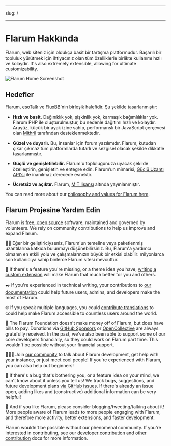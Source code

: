 - - -
slug: /
- - -

# Flarum Hakkında

Flarum, web siteniz için oldukça basit bir tartışma platformudur. Başarılı bir topluluk yürütmek için ihtiyacınız olan tüm özelliklerle birlikte kullanımı hızlı ve kolaydır. It's also extremely extensible, allowing for ultimate customizability.

![Flarum Home Screenshot](/en/img/home_screenshot.png)

## Hedefler

Flarum, [esoTalk](https://github.com/esotalk/esoTalk) ve [FluxBB](https://fluxbb.org)'nin birleşik halefidir. Şu şekilde tasarlanmıştır:

* **Hızlı ve basit.** Dağınıklık yok, şişkinlik yok, karmaşık bağımlılıklar yok. Flarum PHP ile oluşturulmuştur, bu nedenle dağıtımı hızlı ve kolaydır. Arayüz, küçük bir ayak izine sahip, performanslı bir JavaScript çerçevesi olan [Mithril](https://mithril.js.org) tarafından desteklenmektedir.

* **Güzel ve duyarlı.** Bu, insanlar için forum yazılımıdır. Flarum, kutudan çıkar çıkmaz tüm platformlarda tutarlı ve sezgisel olacak şekilde dikkatle tasarlanmıştır.

* **Güçlü ve genişletilebilir.** Flarum'u topluluğunuza uyacak şekilde özelleştirin, genişletin ve entegre edin. Flarum’un mimarisi, [Güçlü Uzantı API'si](/extend/) ile inanılmaz derecede esnektir.

* **Ücretsiz ve açıktır.** Flarum, [MIT lisansı](https://github.com/flarum/flarum/blob/master/LICENSE) altında yayınlanmıştır.

You can read more about our [philosophy and values for Flarum here](https://discuss.flarum.org/d/28869-flarum-philosophy-and-values).

## Flarum Projesine Yardım Edin

Flarum is [free, open source](https://github.com/flarum/core) software, maintained and governed by volunteers. We rely on community contributions to help us improve and expand Flarum.

🧑‍💻 Eğer bir geliştiriciyseniz, Flarum'un temeline veya paketlenmiş uzantılarına katkıda bulunmayı düşünebilirsiniz. Bu, Flarum'a yardımcı olmanın en etkili yolu ve çalışmalarınızın büyük bir etkisi olabilir: milyonlarca son kullanıcıya sahip binlerce Flarum sitesi mevcuttur.

🧩 If there's a feature you're missing, or a theme idea you have, [writing a custom extension](extend/README.md) will make Flarum that much better for you and others.

✒️ If you're experienced in technical writing, your contributions to [our documentation](https://github.com/flarum/docs/issues) could help future users, admins, and developers make the most of Flarum.

🌐 If you speak multiple languages, you could [contribute translations](extend/language-packs.md) to could help make Flarum accessible to countless users around the world.

💸 The Flarum Foundation doesn't make money off of Flarum, but does have bills to pay. Donations via [GitHub Sponsors](https://github.com/sponsors/flarum) or [OpenCollective](https://opencollective.com/flarum) are always gratefully received. In the past, we've also been able to support some of our core developers financially, so they could work on Flarum part time. This wouldn't be possible without your financial support.

🧑‍🤝‍🧑 Join [our community](https://discuss.flarum.org) to talk about Flarum development, get help with your instance, or just meet cool people! If you're experienced with Flarum, you can also help out beginners!

🐛 If there's a bug that's bothering you, or a feature idea on your mind, we can't know about it unless you tell us! We track bugs, suggestions, and future development plans [via GitHub issues](https://github.com/flarum/core/issues). If there's already an issue open, adding likes and (constructive) additional information can be very helpful!

📣 And if you like Flarum, please consider blogging/tweeting/talking about it! More people aware of Flarum leads to more people engaging with Flarum, and therefore more activity, better extensions, and faster development.

Flarum wouldn't be possible without our phenomenal community. If you're interested in contributing, see our [developer contribution](contributing.md) and [other contribution](contributing-docs-translations.md) docs for more information.
